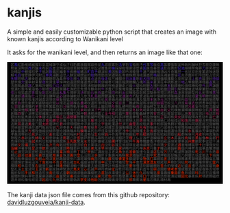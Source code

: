 # kanjis
A simple and easily customizable python script that creates an image with known kanjis according to Wanikani level

It asks for the wanikani level, and then returns an image like that one:

![text image](result.jpg)

The kanji data json file comes from this github repository:
[davidluzgouveia/kanji-data](https://github.com/davidluzgouveia/kanji-data/).